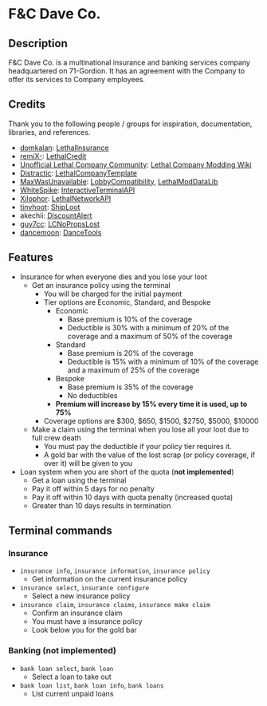 # F&C Dave Co.

## Description

F&C Dave Co. is a multinational insurance and banking services company headquartered on 71-Gordion.
It has an agreement with the Company to offer its services to Company employees.

## Credits

Thank you to the following people / groups for inspiration, documentation, libraries, and references.

- [domkalan](https://github.com/domkalan): [LethalInsurance](https://github.com/domkalan/LethalInsurance)
- [remiX-](https://github.com/remiX-): [LethalCredit](https://github.com/remiX-/LethalCredit)
- [Unofficial Lethal Company Community](https://github.com/LethalCompanyCommunity): [Lethal Company Modding Wiki](https://lethal.wiki/)
- [Distractic](https://github.com/Distractic): [LethalCompanyTemplate](https://github.com/Distractic/LethalCompanyTemplate)
- [MaxWasUnavailable](https://github.com/MaxWasUnavailable): [LobbyCompatibility](https://github.com/MaxWasUnavailable/LobbyCompatibility), [LethalModDataLib](https://github.com/MaxWasUnavailable/LethalModDataLib)
- [WhiteSpike](https://github.com/WhiteSpike): [InteractiveTerminalAPI](https://github.com/WhiteSpike/InteractiveTerminalAPI)
- [Xilophor](https://github.com/Xilophor): [LethalNetworkAPI](https://github.com/Xilophor/LethalNetworkAPI)
- [tinyhoot](https://github.com/tinyhoot): [ShipLoot](https://github.com/tinyhoot/ShipLoot)
- akechii: [DiscountAlert](https://thunderstore.io/c/lethal-company/p/akechii/DiscountAlert/)
- [guy7cc](https://github.com/guy7cc): [LCNoPropsLost](https://github.com/guy7cc/LCNoPropsLost)
- [dancemoon](https://github.com/quackest): [DanceTools](https://github.com/quackest/dancetools)

## Features

- Insurance for when everyone dies and you lose your loot
	- Get an insurance policy using the terminal
		- You will be charged for the initial payment
		- Tier options are Economic, Standard, and Bespoke
			- Economic
				- Base premium is 10% of the coverage
				- Deductible is 30% with a minimum of 20% of the coverage and a maximum of 50% of the coverage
			- Standard
				- Base premium is 20% of the coverage
				- Deductible is 15% with a minimum of 10% of the coverage and a maximum of 25% of the coverage
			- Bespoke
				- Base premium is 35% of the coverage
				- No deductibles
			- **Premium will increase by 15% every time it is used, up to 75%**
		- Coverage options are $300, $650, $1500, $2750, $5000, $10000
	- Make a claim using the terminal when you lose all your loot due to full crew death
		- You must pay the deductible if your policy tier requires it.
		- A gold bar with the value of the lost scrap (or policy coverage, if over it) will be given to you
- Loan system when you are short of the quota (**not implemented**)
	- Get a loan using the terminal
	- Pay it off within 5 days for no penalty
	- Pay it off within 10 days with quota penalty (increased quota)
	- Greater than 10 days results in termination

## Terminal commands

### Insurance

- `insurance info`, `insurance information`, `insurance policy`
	- Get information on the current insurance policy
- `insurance select`, `insurance configure`
	- Select a new insurance policy
- `insurance claim`, `insurance claims`, `insurance make claim`
	- Confirm an insurance claim
	- You must have a insurance policy
	- Look below you for the gold bar

### Banking (**not implemented**)

- `bank loan select`, `bank loan`
	- Select a loan to take out
- `bank loan list`, `bank loan info`, `bank loans`
	- List current unpaid loans
